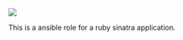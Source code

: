 <img src="https://travis-ci.org/mywebcom/ansible-role-sinatra.svg" />

This is a ansible role for a ruby sinatra application.

